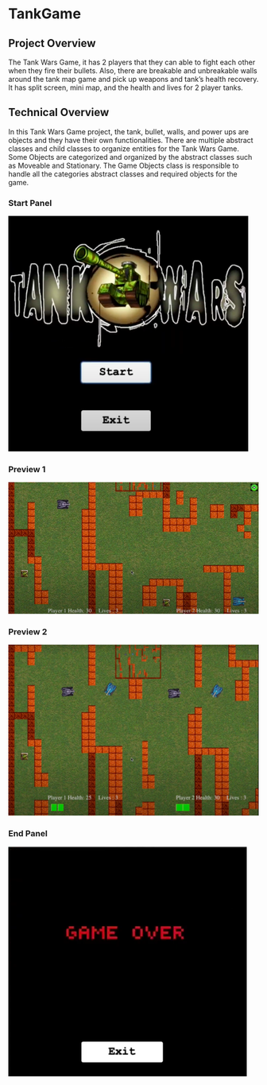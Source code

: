 # TankGame



## Project Overview

The Tank Wars Game, it has 2 players that they can able to fight each other
when they fire their bullets. Also, there are breakable and unbreakable walls around the tank map
game and pick up weapons and tank’s health recovery. It has split screen, mini map, and the
health and lives for 2 player tanks.

## Technical Overview

In this Tank Wars Game project, the tank, bullet, walls, and power ups are objects and they have
their own functionalities. There are multiple abstract classes and child classes to organize entities
for the Tank Wars Game. Some Objects are categorized and organized by the abstract classes such
as Moveable and Stationary. The Game Objects class is responsible to handle all the categories
abstract classes and required objects for the game.

### Start Panel
![](./images/one.png)

### Preview 1 

![](./images/two.png)

### Preview 2 

![](./images/three.png)

### End Panel

![](./images/four.png)


